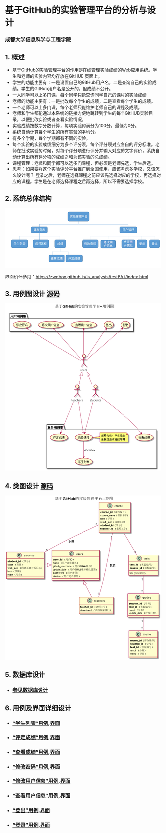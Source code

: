 ﻿﻿<!-- markdownlint-disable MD033-->
<!-- 禁止MD033类型的警告 https://www.npmjs.com/package/markdownlint -->

# 基于GitHub的实验管理平台的分析与设计

### 成都大学信息科学与工程学院


## 1. 概述
- 基于GitHub的实验管理平台的作用是在线管理实验成绩的Web应用系统。学生和老师的实验内容均存放在GitHUB
页面上。
- 学生的功能主要有：一是设置自己的GitHub用户名，二是查询自己的实验成绩。学生的GitHub用户名是公开的，但成绩不公开。
- 一人同学可以上多门课，每个同学只能查询同学自己的课程的实验成绩
- 老师的功能主要有：一是批改每个学生的成绩，二是查看每个学生的成绩。
- 一个老师可以上多门课，每个老师只能维护老师自己的课程及成绩。
- 老师和学生都能通过本系统的链接方便地跳转到学生的每个GitHUB实验目录，以便批改实验或者查看实验情况。
- 实验成绩按数字分数计算，每项实验的满分为100分，最低为0分。
- 系统自动计算每个学生的所有实验的平均分。
- 有多个学期，每个学期都有不同的实验。
- 每个实验的实验成绩细分为多个评分项，每个评分项对应各自的评分标准。老师在批改实验的时候，对每个评分项进行评分并输入对应的文字评价，系统自动计算出所有评分项的成绩之和为该实验的总成绩。
- 课程管理：老师和同学都可以选多门课程，但必须是老师先选，学生后选。   
- 思考：如果要将这个实验评分平台推广到全国使用，应该考虑多学校，又该怎么设计呢？
    登录之后，老师在选择课程之前应该先选择对应的学校，再选择对应的课程。学生是在老师选择课程之后再选择，所以不需要选择学校。
## 2. 系统总体结构
![](系统总体结构.png)

界面设计参见：https://zwdbox.github.io/is_analysis/test6/ui/index.html
    
## 3. 用例图设计 [源码](src/UseCase.puml)
![](UseCase.png)

## 4. 类图设计 [源码](src/class.puml)
![](./class.png)

## 5. 数据库设计
- ### [参见数据库设计](./数据库设计.md)

## 6. 用例及界面详细设计
- ### [“学生列表”用例](./用例/学生列表.md),[界面](https://zwdbox.github.io/is_analysis/test6/ui/index.html)
- ### [“评定成绩”用例](./用例/评定成绩.md),[界面](https://zwdbox.github.io/is_analysis/test6/ui/评定成绩.html)
- ### [“查看成绩”用例](./用例/查看成绩.md),[界面](https://zwdbox.github.io/is_analysis/test6/ui/查看成绩.html)
- ### [“修改密码”用例](./用例/修改密码.md),[界面](https://github.com/mxbox2/is_analysis/blob/master/test6/界面/修改密码.png)
- ### [“修改用户信息”用例](./用例/修改用户信息.md),[界面](https://github.com/mxbox2/is_analysis/blob/master/test6/界面/修改用户信息.md)
- ### [“查看用户信息”用例](./用例/查看用户信息.md),[界面](https://github.com/mxbox2/is_analysis/blob/master/test6/界面/查看用户信息.png)
- ### [“登出”用例](./用例/登出.md),[界面](https://zwdbox.github.io/is_analysis/test6/ui/顶部菜单.html)
- ### [“登录”用例](./用例/登录.md),[界面](https://github.com/mxbox2/is_analysis/blob/master/test6/界面/login.png)
    